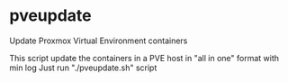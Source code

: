 # pveupdate
Update Proxmox Virtual Environment containers

This script update the containers in a PVE host in "all in one" format with min log
Just run "./pveupdate.sh" script
